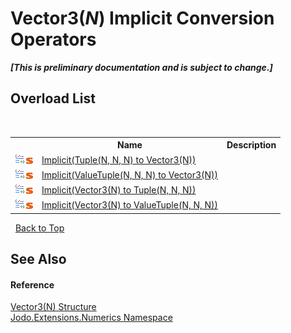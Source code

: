 # Vector3(*N*)&nbsp;Implicit Conversion Operators
 _**\[This is preliminary documentation and is subject to change.\]**_


## Overload List
&nbsp;<table><tr><th></th><th>Name</th><th>Description</th></tr><tr><td>![Public operator](media/puboperator.gif "Public operator")![Static member](media/static.gif "Static member")</td><td><a href="M_Jodo_Extensions_Numerics_Vector3_1_op_Implicit_2">Implicit(Tuple(N, N, N) to Vector3(N))</a></td><td /></tr><tr><td>![Public operator](media/puboperator.gif "Public operator")![Static member](media/static.gif "Static member")</td><td><a href="M_Jodo_Extensions_Numerics_Vector3_1_op_Implicit_3">Implicit(ValueTuple(N, N, N) to Vector3(N))</a></td><td /></tr><tr><td>![Public operator](media/puboperator.gif "Public operator")![Static member](media/static.gif "Static member")</td><td><a href="M_Jodo_Extensions_Numerics_Vector3_1_op_Implicit_1">Implicit(Vector3(N) to Tuple(N, N, N))</a></td><td /></tr><tr><td>![Public operator](media/puboperator.gif "Public operator")![Static member](media/static.gif "Static member")</td><td><a href="M_Jodo_Extensions_Numerics_Vector3_1_op_Implicit">Implicit(Vector3(N) to ValueTuple(N, N, N))</a></td><td /></tr></table>&nbsp;
<a href="#vector3(*n*)&nbsp;implicit-conversion-operators">Back to Top</a>

## See Also


#### Reference
<a href="T_Jodo_Extensions_Numerics_Vector3_1">Vector3(N) Structure</a><br /><a href="N_Jodo_Extensions_Numerics">Jodo.Extensions.Numerics Namespace</a><br />